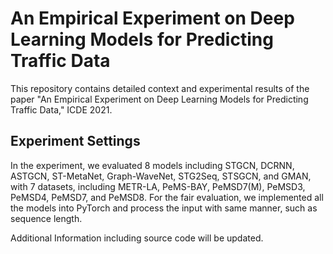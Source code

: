 # An Empirical Experiment on Deep Learning Models for Predicting Traffic Data
This repository contains detailed context and experimental results of the paper "An Empirical Experiment on Deep Learning Models for Predicting Traffic Data," ICDE 2021.

## Experiment Settings

In the experiment, we evaluated 8 models including STGCN, DCRNN, ASTGCN, ST-MetaNet, Graph-WaveNet, STG2Seq, STSGCN, and GMAN, with 7 datasets, including METR-LA, PeMS-BAY, PeMSD7(M), PeMSD3, PeMSD4, PeMSD7, and PeMSD8. For the fair evaluation, we implemented all the models into PyTorch and process the input with same manner, such as sequence length.


Additional Information including source code will be updated.
